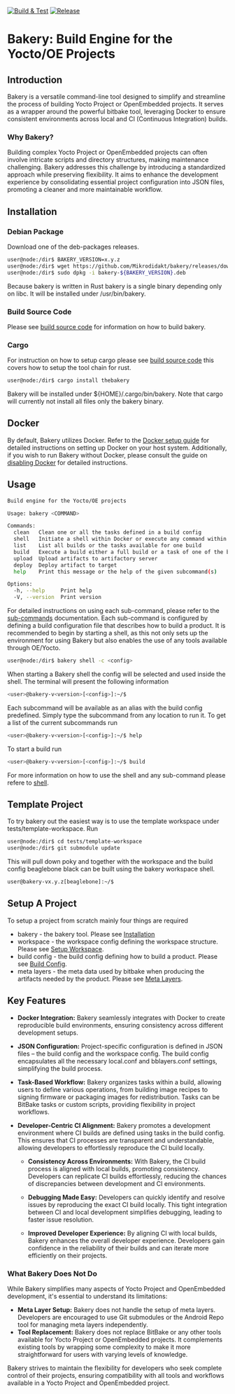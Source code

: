 [![Build & Test](https://github.com/Mikrodidakt/bakery/actions/workflows/buildntest.yml/badge.svg)](https://github.com/Mikrodidakt/bakery/actions/workflows/buildntest.yml) [![Release](https://github.com/Mikrodidakt/bakery/actions/workflows/release.yml/badge.svg)](https://github.com/Mikrodidakt/bakery/actions/workflows/release.yml)

# Bakery: Build Engine for the Yocto/OE Projects

## Introduction

Bakery is a versatile command-line tool designed to simplify and streamline the process of building Yocto Project or OpenEmbedded projects. It serves as a wrapper around the powerful bitbake tool, leveraging Docker to ensure consistent environments across local and CI (Continuous Integration) builds.

### Why Bakery?

Building complex Yocto Project or OpenEmbedded projects can often involve intricate scripts and directory structures, making maintenance challenging. Bakery addresses this challenge by introducing a standardized approach while preserving flexibility. It aims to enhance the development experience by consolidating essential project configuration into JSON files, promoting a cleaner and more maintainable workflow.

## Installation

### Debian Package

Download one of the deb-packages releases.

```bash
user@node:/dir$ BAKERY_VERSION=x.y.z
user@node:/dir$ wget https://github.com/Mikrodidakt/bakery/releases/download/v${BAKERY_VERSION}/bakery-${BAKERY_VERSION}.deb
user@node:/dir$ sudo dpkg -i bakery-${BAKERY_VERSION}.deb
```

Because bakery is written in Rust bakery is a single binary depending only on libc. It will be installed under /usr/bin/bakery.

### Build Source Code

Please see [build source code](documentation/build-bakery.md) for information on how to build bakery.

### Cargo

For instruction on how to setup cargo please see [build source code](documentation/build-bakery.md) this covers how to setup the tool chain for rust.

```bash
user@node:/dir$ cargo install thebakery
```
Bakery will be installed under ${HOME}/.cargo/bin/bakery. Note that cargo will currently not install all files only the bakery binary.

## Docker

By default, Bakery utilizes Docker. Refer to the [Docker setup guide](documentation/docker.md) for detailed instructions on setting up Docker on your host system. Additionally, if you wish to run Bakery without Docker, please consult the guide on [disabling Docker](documentation/workspace-config.md#disabled) for detailed instructions.

## Usage

```bash
Build engine for the Yocto/OE projects

Usage: bakery <COMMAND>

Commands:
  clean   Clean one or all the tasks defined in a build config
  shell   Initiate a shell within Docker or execute any command within the BitBake environment
  list    List all builds or the tasks available for one build
  build   Execute a build either a full build or a task of one of the builds
  upload  Upload artifacts to artifactory server
  deploy  Deploy artifact to target
  help    Print this message or the help of the given subcommand(s)

Options:
  -h, --help     Print help
  -V, --version  Print version
```

For detailed instructions on using each sub-command, please refer to the [sub-commands](documentation/sub-commands.md) documentation. Each sub-command is configured by defining a build configuration file that describes how to build a product. It is recommended to begin by starting a shell, as this not only sets up the environment for using Bakery but also enables the use of any tools available through OE/Yocto.


```bash
user@node:/dir$ bakery shell -c <config>
```

When starting a Bakery shell the config will be selected and used inside the shell. The terminal will present the following information

```bash
<user>@bakery-v<version>[<config>]:~/$
```

Each subcommand will be available as an alias with the build config predefined. Simply type the subcommand from any location to run it. To get a list of the current subcommands run


```bash
<user>@bakery-v<version>[<config>]:~/$ help
```

To start a build run

```bash
<user>@bakery-v<version>[<config>]:~/$ build
```

For more information on how to use the shell and any sub-command please refere to [shell](documentation/sub-commands.md#shell).

## Template Project

To try bakery out the easiest way is to use the template workspace under tests/template-workspace. Run

```bash
user@node:/dir$ cd tests/template-workspace
user@node:/dir$ git submodule update
```

This will pull down poky and together with the workspace and the build config beaglebone black can be built using the bakery workspace shell.

```bash
user@bakery-vx.y.z[beaglebone]:~/$
```

## Setup A Project

To setup a project from scratch mainly four things are required

* bakery - the bakery tool. Please see [Installation](#Installation)
* workspace - the workspace config defining the workspace structure. Please see [Setup Workspace](documentation/workspace-config.md).
* build config - the build config defining how to build a product. Please see [Build Config](documentation/build-config.md).
* meta layers - the meta data used by bitbake when producing the artifacts needed by the product. Please see [Meta Layers](documentation/meta-layers.md).

## Key Features

- **Docker Integration:** Bakery seamlessly integrates with Docker to create reproducible build environments, ensuring consistency across different development setups.

- **JSON Configuration:** Project-specific configuration is defined in JSON files – the build config and the workspace config. The build config encapsulates all the necessary local.conf and bblayers.conf settings, simplifying the build process.

- **Task-Based Workflow:** Bakery organizes tasks within a build, allowing users to define various operations, from building image recipes to signing firmware or packaging images for redistribution. Tasks can be BitBake tasks or custom scripts, providing flexibility in project workflows.

- **Developer-Centric CI Alignment:** Bakery promotes a development environment where CI builds are defined using tasks in the build config. This ensures that CI processes are transparent and understandable, allowing developers to effortlessly reproduce the CI build locally.

    - **Consistency Across Environments:** With Bakery, the CI build process is aligned with local builds, promoting consistency. Developers can replicate CI builds effortlessly, reducing the chances of discrepancies between development and CI environments.

    - **Debugging Made Easy:** Developers can quickly identify and resolve issues by reproducing the exact CI build locally. This tight integration between CI and local development simplifies debugging, leading to faster issue resolution.

    - **Improved Developer Experience:** By aligning CI with local builds, Bakery enhances the overall developer experience. Developers gain confidence in the reliability of their builds and can iterate more efficiently on their projects.

### What Bakery Does Not Do

While Bakery simplifies many aspects of Yocto Project and OpenEmbedded development, it's essential to understand its limitations:

- **Meta Layer Setup:** Bakery does not handle the setup of meta layers. Developers are encouraged to use Git submodules or the Android Repo tool for managing meta layers independently.
- **Tool Replacement:** Bakery does not replace BitBake or any other tools available for Yocto Project or OpenEmbedded projects. It complements existing tools by wrapping some complexity to make it more straightforward for users with varying levels of knowledge.

Bakery strives to maintain the flexibility for developers who seek complete control of their projects, ensuring compatibility with all tools and workflows available in a Yocto Project and OpenEmbedded project.

